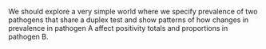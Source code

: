 We should explore a very simple world where we specify prevalence of two pathogens that share a duplex test and show patterns of how changes in prevalence in pathogen A affect positivity totals and proportions in pathogen B.

